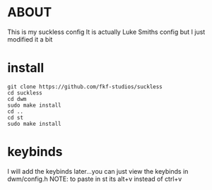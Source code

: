 # ABOUT
This is my suckless config
It is actually Luke Smiths config but I just modified it a bit

# install

```
git clone https://github.com/fkf-studios/suckless
cd suckless
cd dwm
sudo make install
cd ..
cd st
sudo make install
```
# keybinds
I will add the keybinds later...you can just view the keybinds in dwm/config.h 
NOTE: to paste in st its alt+v instead of ctrl+v
